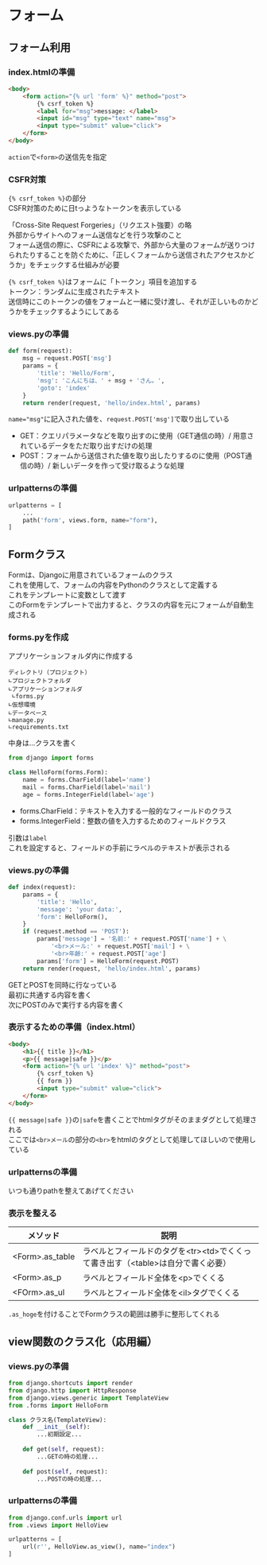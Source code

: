 # フォーム

## フォーム利用

### index.htmlの準備
```html
<body>
    <form action="{% url 'form' %}" method="post">
        {% csrf_token %}
        <label for="msg">message: </label>
        <input id="msg" type="text" name="msg">
        <input type="submit" value="click">
    </form>
</body>
```

`action`で`<form>`の送信先を指定

### CSFR対策
`{% csrf_token %}`の部分  
CSFR対策のために日tっようなトークンを表示している  

「Cross-Site Request Forgeries」（リクエスト強要）の略  
外部からサイトへのフォーム送信などを行う攻撃のこと  
フォーム送信の際に、CSFRによる攻撃で、外部から大量のフォームが送りつけられたりすることを防ぐために、「正しくフォームから送信されたアクセスかどうか」をチェックする仕組みが必要  

`{% csrf_token %}`はフォームに「トークン」項目を追加する  
トークン：ランダムに生成されたテキスト  
送信時にこのトークンの値をフォームと一緒に受け渡し、それが正しいものかどうかをチェックするようにしてある

### views.pyの準備
```py
def form(request):
    msg = request.POST['msg']
    params = {
        'title': 'Hello/Form',
        'msg': 'こんにちは、' + msg + 'さん。',
        'goto': 'index'
    }
    return render(request, 'hello/index.html', params)
```

`name="msg"`に記入された値を、`request.POST['msg']`で取り出している  

* GET：クエリパラメータなどを取り出すのに使用（GET通信の時）/ 用意されているデータをただ取り出すだけの処理
* POST：フォームから送信された値を取り出したりするのに使用（POST通信の時）/ 新しいデータを作って受け取るような処理

### urlpatternsの準備
```py
urlpatterns = [
    ...
    path('form', views.form, name="form"),
]
```

## Formクラス
Formは、Djangoに用意されているフォームのクラス  
これを使用して、フォームの内容をPythonのクラスとして定義する  
これをテンプレートに変数として渡す  
このFormをテンプレートで出力すると、クラスの内容を元にフォームが自動生成される

### forms.pyを作成
アプリケーションフォルダ内に作成する  
```
ディレクトリ（プロジェクト）
∟プロジェクトフォルダ
∟アプリケーションフォルダ
 ∟forms.py
∟仮想環境
∟データベース
∟manage.py
∟requirements.txt
```

中身は...クラスを書く  
```py
from django import forms

class HelloForm(forms.Form):
    name = forms.CharField(label='name')
    mail = forms.CharField(label='mail')
    age = forms.IntegerField(label='age')
```

* forms.CharField：テキストを入力する一般的なフィールドのクラス
* forms.IntegerField：整数の値を入力するためのフィールドクラス

引数は`label`  
これを設定すると、フィールドの手前にラベルのテキストが表示される

### views.pyの準備
```py
def index(request):
    params = {
        'title': 'Hello',
        'message': 'your data:',
        'form': HelloForm(),
    }
    if (request.method == 'POST'):
        params['message'] = '名前:' + request.POST['name'] + \
            '<br>メール:' + request.POST['mail'] + \
            '<br>年齢:' + request.POST['age']
        params['form'] = HelloForm(request.POST)
    return render(request, 'hello/index.html', params)
```

GETとPOSTを同時に行なっている  
最初に共通する内容を書く  
次にPOSTのみで実行する内容を書く

### 表示するための準備（index.html）
```html
<body>
    <h1>{{ title }}</h1>
    <p>{{ message|safe }}</p>
    <form action="{% url 'index' %}" method="post">
        {% csrf_token %}
        {{ form }}
        <input type="submit" value="click">
    </form>
</body>
```

`{{ message|safe }}`の`|safe`を書くことでhtmlタグがそのままダグとして処理される  
ここでは`<br>メール`の部分の`<br>`をhtmlのタグとして処理してほしいので使用している  

### urlpatternsの準備
いつも通りpathを整えてあげてください

### 表示を整える
|メソッド|説明|
|---|---|
|\<Form>.as_table|ラベルとフィールドのタグを\<tr>\<td>でくくって書き出す（\<table>は自分で書く必要）|
|\<Form>.as_p|ラベルとフィールド全体を\<p>でくくる|
|\<FOrm>.as_ul|ラベルとフィールド全体を\<il>タグでくくる|

`.as_hoge`を付けることでFormクラスの範囲は勝手に整形してくれる

## view関数のクラス化（応用編）

### views.pyの準備
```py
from django.shortcuts import render
from django.http import HttpResponse
from django.views.generic import TemplateView
from .forms import HelloForm

class クラス名(TemplateView):
    def __init__(self):
        ...初期設定...
    
    def get(self, request):
        ...GETの時の処理...
    
    def post(self, request):
        ...POSTの時の処理...
```

### urlpatternsの準備
```py
from django.conf.urls import url
from .views import HelloView

urlpatterns = [
    url(r'', HelloView.as_view(), name="index")
]
```
